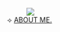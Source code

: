 <p align="center">
<img src="https://i.postimg.cc/gcNmnTXX/IMG-5474.gif">   
<br> ⟢ <a href=https://rentry.co/macevolent>ABOUT ME.</a> ‎‎
<!---
urenternalprison/urenternalprison is a ✨ special ✨ repository because its `README.md` (this file) appears on your GitHub profile.
You can click the Preview link to take a look at your changes.
--->
